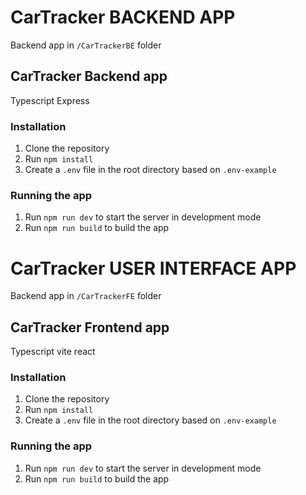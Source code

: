 # CarTracker BACKEND APP

Backend app in `/CarTrackerBE` folder

## CarTracker Backend app

Typescript
Express

### Installation

1. Clone the repository
2. Run `npm install`
3. Create a `.env` file in the root directory based on `.env-example`

### Running the app

1. Run `npm run dev` to start the server in development mode
2. Run `npm run build` to build the app

# CarTracker USER INTERFACE APP

Backend app in `/CarTrackerFE` folder

## CarTracker Frontend app

Typescript
vite
react

### Installation

1. Clone the repository
2. Run `npm install`
3. Create a `.env` file in the root directory based on `.env-example`

### Running the app

1. Run `npm run dev` to start the server in development mode
2. Run `npm run build` to build the app
